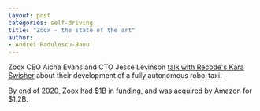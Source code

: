 ```yaml
---
layout: post
categories: self-driving
title: "Zoox - the state of the art"
author:
- Andrei Radulescu-Banu
---
```

Zoox CEO Aicha Evans and CTO Jesse Levinson [talk with Recode's Kara Swisher](https://podcasts.apple.com/us/podcast/aicha-evans-jesse-levinson-self-driving-taxis-will/id1011668648?i=1000467611902) about their development of a fully autonomous robo-taxi.

By end of 2020, Zoox had [$1B in funding](https://www.crunchbase.com/organization/zoox), and was acquired by Amazon for $1.2B.